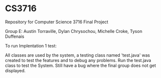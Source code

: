 CS3716
======

Repository for Computer Science 3716 Final Project

Group E:
Austin Torraville,
Dylan Chrysochou,
Michelle Croke,
Tyson Duffenais

To run Implentation 1 test:

All classes are used by the system, a testing class named 'test.java' was created to test the features and to debug any problems.
Run the test.java class to test the System. 
Still have a bug where the final group does not get displayed. 

